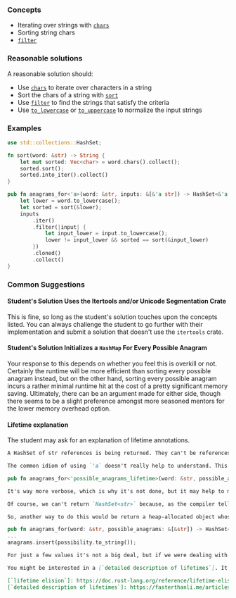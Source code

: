 ### Concepts

- Iterating over strings with [`chars`](https://doc.rust-lang.org/std/primitive.str.html#method.chars)
- Sorting string chars
- [`filter`](https://doc.rust-lang.org/std/iter/trait.Iterator.html#method.filter)

### Reasonable solutions

A reasonable solution should:

- Use [`chars`](https://doc.rust-lang.org/std/primitive.str.html#method.chars) to iterate over characters in a string
- Sort the chars of a string with [`sort`](https://doc.rust-lang.org/std/vec/struct.Vec.html#method.sort)
- Use [`filter`](https://doc.rust-lang.org/std/iter/trait.Iterator.html#method.filter) to find the strings that satisfy the criteria
- Use [`to_lowercase`](https://doc.rust-lang.org/std/primitive.char.html#method.to_lowercase) or [`to_uppercase`](https://doc.rust-lang.org/std/primitive.char.html#method.to_uppercase) to normalize the input strings

### Examples

```rust
use std::collections::HashSet;

fn sort(word: &str) -> String {
    let mut sorted: Vec<char> = word.chars().collect();
    sorted.sort();
    sorted.into_iter().collect()
}

pub fn anagrams_for<'a>(word: &str, inputs: &[&'a str]) -> HashSet<&'a str> {
    let lower = word.to_lowercase();
    let sorted = sort(&lower);
    inputs
        .iter()
        .filter(|input| {
            let input_lower = input.to_lowercase();
            lower != input_lower && sorted == sort(&input_lower)
        })
        .cloned()
        .collect()
}
```

### Common Suggestions

#### Student's Solution Uses the Itertools and/or Unicode Segmentation Crate

This is fine, so long as the student's solution touches upon the concepts listed. You can always challenge the student to go further with their implementation and submit a solution that doesn't use the `itertools` crate. 

#### Student's Solution Initializes a `HashMap` For Every Possible Anagram

Your response to this depends on whether you feel this is overkill or not. Certainly the runtime will be more efficient than sorting every possible anagram instead, but on the other hand, sorting every possible anagram incurs a rather minimal runtime hit at the cost of a pretty significant memory saving. Ultimately, there can be an argument made for either side, though there seems to be a slight preference amongst more seasoned mentors for the lower memory overhead option. 

#### Lifetime explanation

The student may ask for an explanation of lifetime annotations.
```markdown
A HashSet of str references is being returned. They can't be references to str values created in `anagrams_for`, since those values would go out of scope and be destroyed at the end of the `anagrams_for` function. So they need to reference something being passed in. The HashSet is populated by references to the values in `possible_anagrams`, so we have to specify to the compiler that we are sure that the lifetime of the values referenced in the return HashSet is as long as for the values referenced in `possible_anagrams.`

The common idiom of using `'a` doesn't really help to understand. This might make it clearer...
```
```rust
pub fn anagrams_for<'possible_anagrams_lifetime>(word: &str, possible_anagrams: &[&'possible_anagrams_lifetime str]) -> HashSet<&'possible_anagrams_lifetime str> {
```
```markdown
It's way more verbose, which is why it's not done, but it may help to make it clearer what we're telling the compiler. If we were not passing in `word: &str` then [`lifetime elision`] would allow us to omit all of the specified lifetimes, as we then wouldn't have to tell the compiler if the output referenced `word` or `possible_anagrams`.

Of course, we can't return `HashSet<str>` because, as the compiler tells us, it can't determine the length of the str at compile time.

So, another way to do this would be return a heap-allocated object whose size of its pointer on the stack is known. This won't be accepted by the tests, but in the world one could do...
```
```rust
pub fn anagrams_for(word: &str, possible_anagrams: &[&str]) -> HashSet<String> {
...
anagrams.insert(possibility.to_string());
```
```markdown
For just a few values it's not a big deal, but if we were dealing with a lot of values we would want the performance of keeping them references and leading the compiler by the hand by the lifetime annotations.

You might be interested in a [`detailed description of lifetimes`]. It's somewhat long and it takes a while before it starts getting very interesting, but by the end you may think it's been worth the time reading it.

[`lifetime elision`]: https://doc.rust-lang.org/reference/lifetime-elision.html
[`detailed description of lifetimes`]: https://fasterthanli.me/articles/i-am-a-java-csharp-c-or-cplusplus-dev-time-to-do-some-rust

```

